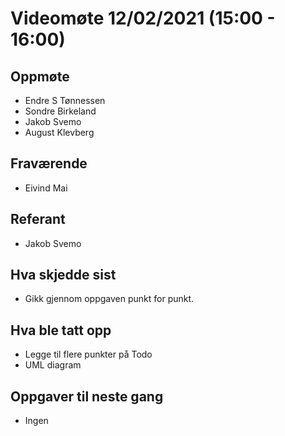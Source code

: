 # Videomøte 12/02/2021 (15:00 - 16:00)

## Oppmøte
* Endre S Tønnessen
* Sondre Birkeland
* Jakob Svemo
* August Klevberg

## Fraværende
* Eivind Mai

## Referant
* Jakob Svemo

## Hva skjedde sist
* Gikk gjennom oppgaven punkt for punkt.

## Hva ble tatt opp
* Legge til flere punkter på Todo
* UML diagram 

## Oppgaver til neste gang
* Ingen
